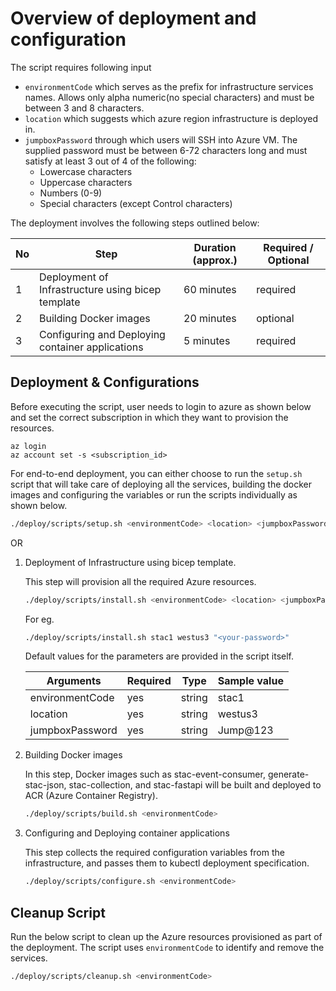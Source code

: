# Overview of deployment and configuration

The script requires following input

- `environmentCode` which serves as the prefix for infrastructure services names. Allows only alpha numeric(no special characters) and must be between 3 and 8 characters.
- `location` which suggests which azure region infrastructure is deployed in.
- `jumpboxPassword` through which users will SSH into Azure VM. The supplied password must be between 6-72 characters long 
and must satisfy at least 3 out of 4 of the following:
  - Lowercase characters
  - Uppercase characters
  - Numbers (0-9)
  - Special characters (except Control characters)

The deployment involves the following steps outlined below:

No | Step | Duration (approx.) | Required / Optional
---|------|----------|---------------------
1 | Deployment of Infrastructure using bicep template | 60 minutes | required
2 | Building Docker images | 20 minutes | optional
3 | Configuring and Deploying container applications | 5 minutes | required

## Deployment & Configurations

Before executing the script, user needs to login to azure as shown below and set the correct subscription in which they want to provision the resources.

```azurecli
az login
az account set -s <subscription_id>
```

For end-to-end deployment, you can either choose to run the `setup.sh` script that will take care of deploying all the services, building the docker images and configuring the variables or run the scripts individually as shown below.

```bash
./deploy/scripts/setup.sh <environmentCode> <location> <jumpboxPassword>
```

OR

1. Deployment of Infrastructure using bicep template.

   This step will provision all the required Azure resources.

   ```bash
   ./deploy/scripts/install.sh <environmentCode> <location> <jumpboxPassword>
    ```

   For eg.

    ```bash
   ./deploy/scripts/install.sh stac1 westus3 "<your-password>"
    ```

   Default values for the parameters are provided in the script itself.

   Arguments | Required | Type | Sample value
   ----------|-----------|-------|------------
   environmentCode | yes | string | stac1
   location | yes | string | westus3
   jumpboxPassword | yes | string | Jump@123

2. Building Docker images

   In this step, Docker images such as stac-event-consumer, generate-stac-json, stac-collection, and stac-fastapi will be built and deployed to ACR (Azure Container Registry).

   ```bash
   ./deploy/scripts/build.sh <environmentCode>
   ```

3. Configuring and Deploying container applications

   This step collects the required configuration variables from the infrastructure, and passes them to kubectl deployment specification.

   ```bash
   ./deploy/scripts/configure.sh <environmentCode>
   ```

## Cleanup Script

   Run the below script to clean up the Azure resources provisioned as part of the deployment. The script uses `environmentCode` to identify and remove the services.

   ```bash
   ./deploy/scripts/cleanup.sh <environmentCode>
   ```
